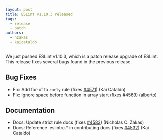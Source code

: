 ```yaml
---
layout: post
title: ESLint v1.10.3 released
tags:
  - release
  - patch
authors:
  - nzakas
  - kaicataldo
---
```


We just pushed ESLint v1.10.3, which is a patch release upgrade of ESLint. This release  fixes several bugs found in the previous release.










## Bug Fixes


* Fix: Add for-of to `curly` rule (fixes [#4571](https://github.com/eslint/eslint/issues/4571)) (Kai Cataldo)
* Fix: Ignore space before function in array start (fixes [#4569](https://github.com/eslint/eslint/issues/4569)) (alberto)




## Documentation


* Docs: Update strict rule docs (fixes [#4583](https://github.com/eslint/eslint/issues/4583)) (Nicholas C. Zakas)
* Docs: Reference .eslintrc.* in contributing docs (fixes [#4532](https://github.com/eslint/eslint/issues/4532)) (Kai Cataldo)
